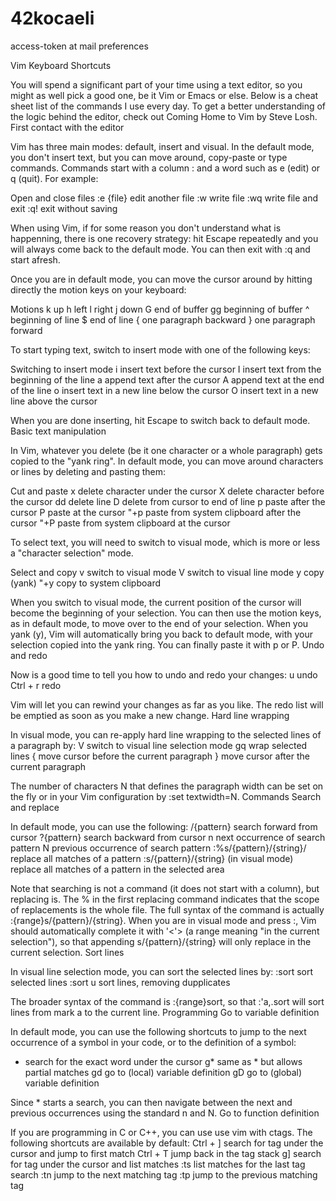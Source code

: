 # 42kocaeli

access-token at mail preferences


Vim Keyboard Shortcuts

You will spend a significant part of your time using a text editor, so you might as well pick a good one, be it Vim or Emacs or else. Below is a cheat sheet list of the commands I use every day. To get a better understanding of the logic behind the editor, check out Coming Home to Vim by Steve Losh.
First contact with the editor

Vim has three main modes: default, insert and visual. In the default mode, you don't insert text, but you can move around, copy-paste or type commands. Commands start with a column : and a word such as e (edit) or q (quit). For example:

Open and close files
:e {file} 	edit another file 
:w 	write file
:wq 	write file and exit
:q! 	exit without saving

When using Vim, if for some reason you don't understand what is happenning, there is one recovery strategy: hit Escape repeatedly and you will always come back to the default mode. You can then exit with :q and start afresh.

Once you are in default mode, you can move the cursor around by hitting directly the motion keys on your keyboard:

Motions
k 	up 
h 	left
l 	right 
j 	down
G 	end of buffer 
gg 	beginning of buffer
^ 	beginning of line 
$ 	end of line
{ 	one paragraph backward 
} 	one paragraph forward

To start typing text, switch to insert mode with one of the following keys:

Switching to insert mode
i 	insert text before the cursor 
I 	insert text from the beginning of the line
a 	append text after the cursor 
A 	append text at the end of the line
o 	insert text in a new line below the cursor 
O 	insert text in a new line above the cursor

When you are done inserting, hit Escape to switch back to default mode.
Basic text manipulation

In Vim, whatever you delete (be it one character or a whole paragraph) gets copied to the "yank ring". In default mode, you can move around characters or lines by deleting and pasting them:

Cut and paste
x 	delete character under the cursor 
X 	delete character before the cursor
dd 	delete line 
D 	delete from cursor to end of line
p 	paste after the cursor 
P 	paste at the cursor
"+p 	paste from system clipboard after the cursor 
"+P 	paste from system clipboard at the cursor

To select text, you will need to switch to visual mode, which is more or less a "character selection" mode.

Select and copy
v 	switch to visual mode 
V 	switch to visual line mode
y 	copy (yank) 
"+y 	copy to system clipboard

When you switch to visual mode, the current position of the cursor will become the beginning of your selection. You can then use the motion keys, as in default mode, to move over to the end of your selection. When you yank (y), Vim will automatically bring you back to default mode, with your selection copied into the yank ring. You can finally paste it with p or P.
Undo and redo

Now is a good time to tell you how to undo and redo your changes:
u 	undo 
Ctrl + r 	redo

Vim will let you can rewind your changes as far as you like. The redo list will be emptied as soon as you make a new change.
Hard line wrapping

In visual mode, you can re-apply hard line wrapping to the selected lines of a paragraph by:
V 	switch to visual line selection mode 
gq 	wrap selected lines
{ 	move cursor before the current paragraph 
} 	move cursor after the current paragraph

The number of characters N that defines the paragraph width can be set on the fly or in your Vim configuration by :set textwidth=N.
Commands
Search and replace

In default mode, you can use the following:
/{pattern} 	search forward from cursor 
?{pattern} 	search backward from cursor
n 	next occurrence of search pattern 
N 	previous occurrence of search pattern
:%s/{pattern}/{string}/ 	replace all matches of a pattern 
:s/{pattern}/{string} 	(in visual mode) replace all matches of a pattern in the selected area

Note that searching is not a command (it does not start with a column), but replacing is. The % in the first replacing command indicates that the scope of replacements is the whole file. The full syntax of the command is actually :{range}s/{pattern}/{string}. When you are in visual mode and press :, Vim should automatically complete it with '<'> (a range meaning "in the current selection"), so that appending s/{pattern}/{string} will only replace in the current selection.
Sort lines

In visual line selection mode, you can sort the selected lines by:
:sort 	sort selected lines 	:sort u 	sort lines, removing dupplicates

The broader syntax of the command is :{range}sort, so that :'a,.sort will sort lines from mark a to the current line.
Programming
Go to variable definition

In default mode, you can use the following shortcuts to jump to the next occurrence of a symbol in your code, or to the definition of a symbol:

* 	search for the exact word under the cursor 
g* 	same as * but allows partial matches
gd 	go to (local) variable definition 
gD 	go to (global) variable definition

Since * starts a search, you can then navigate between the next and previous occurrences using the standard n and N.
Go to function definition

If you are programming in C or C++, you can use use vim with ctags. The following shortcuts are available by default:
Ctrl + ] 	search for tag under the cursor and jump to first match 	Ctrl + T 	jump back in the tag stack
g] 	search for tag under the cursor and list matches 	:ts 	list matches for the last tag search
:tn 	jump to the next matching tag 	:tp 	jump to the previous matching tag
